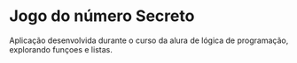 # Jogo do número Secreto
Aplicação desenvolvida durante o curso da alura de lógica de programação, explorando funçoes e listas.
